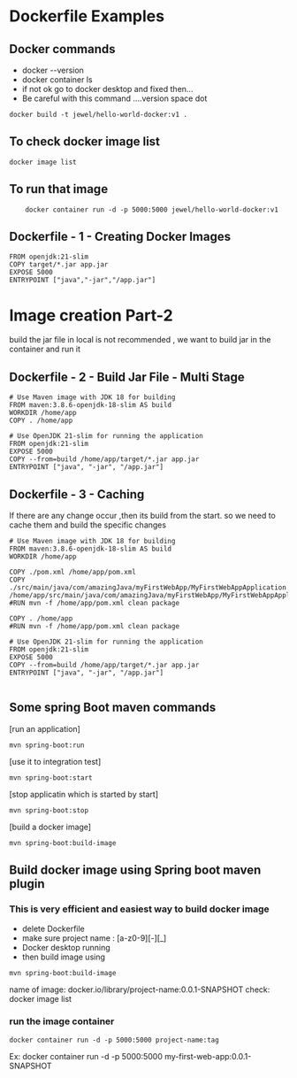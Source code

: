 # Dockerfile Examples

## Docker commands
* docker --version
* docker container ls
* if not ok go to docker desktop and fixed then...
* Be careful with this command ....version space dot
```
docker build -t jewel/hello-world-docker:v1 .
```
## To check docker image list
```
docker image list
```
## To run that image
``` 
    docker container run -d -p 5000:5000 jewel/hello-world-docker:v1
```
## Dockerfile - 1 - Creating Docker Images

```
FROM openjdk:21-slim
COPY target/*.jar app.jar
EXPOSE 5000
ENTRYPOINT ["java","-jar","/app.jar"]
```

# Image creation Part-2
build the jar file in local is not recommended , we want to build jar in the container and run it
## Dockerfile - 2 - Build Jar File - Multi Stage
```
# Use Maven image with JDK 18 for building
FROM maven:3.8.6-openjdk-18-slim AS build
WORKDIR /home/app
COPY . /home/app

# Use OpenJDK 21-slim for running the application
FROM openjdk:21-slim
EXPOSE 5000
COPY --from=build /home/app/target/*.jar app.jar
ENTRYPOINT ["java", "-jar", "/app.jar"]

```

## Dockerfile - 3 - Caching
If there are any change occur ,then its build from the start.
so we need to cache them and build the specific changes 
```
# Use Maven image with JDK 18 for building
FROM maven:3.8.6-openjdk-18-slim AS build
WORKDIR /home/app

COPY ./pom.xml /home/app/pom.xml
COPY ./src/main/java/com/amazingJava/myFirstWebApp/MyFirstWebAppApplication.java /home/app/src/main/java/com/amazingJava/myFirstWebApp/MyFirstWebAppApplication.java
#RUN mvn -f /home/app/pom.xml clean package

COPY . /home/app
#RUN mvn -f /home/app/pom.xml clean package

# Use OpenJDK 21-slim for running the application
FROM openjdk:21-slim
EXPOSE 5000
COPY --from=build /home/app/target/*.jar app.jar
ENTRYPOINT ["java", "-jar", "/app.jar"]


```

## Some spring Boot maven commands


[run an application]
``` 
mvn spring-boot:run  
```
[use it to integration test]
``` 
mvn spring-boot:start 
```
[stop applicatin which is started by start]
``` 
mvn spring-boot:stop  
```

[build a docker image]
``` 
mvn spring-boot:build-image  
```

## ****Build docker image using Spring boot maven plugin****
### This is very efficient and easiest way to build docker image
* delete Dockerfile
* make sure project name : [a-z0-9][-][_] 
* Docker desktop running
* then build image using
```
mvn spring-boot:build-image
```
name of image:  docker.io/library/project-name:0.0.1-SNAPSHOT
check: docker image list
### run the image container

```
docker container run -d -p 5000:5000 project-name:tag
```
Ex:
docker container run -d -p 5000:5000 my-first-web-app:0.0.1-SNAPSHOT
